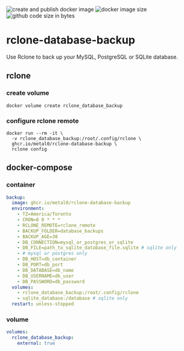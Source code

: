 ![create and publish docker image](https://github.com/haq/rclone-database-backup/actions/workflows/docker-publish.yml/badge.svg)
![docker image size](https://ghcr-badge.egpl.dev/haq/rclone-database-backup/size)
![github code size in bytes](https://img.shields.io/github/languages/code-size/haq/rclone-database-backup)

# rclone-database-backup

Use Rclone to back up your MySQL, PostgreSQL or SQLite database.

## rclone

### create volume

```shell
docker volume create rclone_database_backup
```

### configure rclone remote

```shell
docker run --rm -it \
  -v rclone_database_backup:/root/.config/rclone \
  ghcr.io/metal0/rclone-database-backup \
  rclone config
```

## docker-compose

### container

```yaml
backup:
  image: ghcr.io/metal0/rclone-database-backup
  environment:
    - TZ=America/Toronto
    - CRON=0 0 * * *
    - RCLONE_REMOTE=rclone_remote
    - BACKUP_FOLDER=database_backups
    - BACKUP_AGE=30
    - DB_CONNECTION=mysql_or_postgres_or_sqlite
    - DB_FILE=path_to_sqlite_database_file.sqlite # sqlite only
    - # mysql or postgres only
    - DB_HOST=db_container
    - DB_PORT=db_port
    - DB_DATABASE=db_name
    - DB_USERNAME=db_user
    - DB_PASSWORD=db_password
  volumes:
    - rclone_database_backup:/root/.config/rclone
    - sqlite_database:/database # sqlite only
  restart: unless-stopped
```

### volume

```yaml
volumes:
  rclone_database_backup:
    external: true
```
